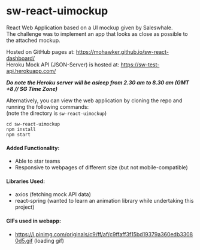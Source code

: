 # sw-react-uimockup
React Web Application based on a UI mockup given by Saleswhale.   
The challenge was to implement an app that looks as close as possible to the attached mockup.  

Hosted on GitHub pages at: https://mohawker.github.io/sw-react-dashboard/  
Heroku Mock API (JSON-Server) is hosted at: https://sw-test-api.herokuapp.com/

***Do note the Heroku server will be asleep from 2.30 am to 8.30 am (GMT +8 // SG Time Zone)***

Alternatively, you can view the web application by cloning the repo and running the following commands:   
(note the directory is `sw-react-uimockup`)

```
cd sw-react-uimockup
npm install
npm start
```

#### Added Functionality:
- Able to star teams
- Responsive to webpages of different size (but not mobile-compatible)

#### Libraries Used:
- axios (fetching mock API data)
- react-spring (wanted to learn an animation library while undertaking this project)

#### GIFs used in webapp:     
- https://i.pinimg.com/originals/c9/ff/af/c9ffaff3f15bd19379a360edb33080d5.gif (loading gif)  
